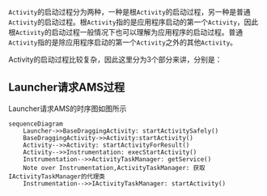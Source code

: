 `Activity`的启动过程分为两种，一种是根`Activity`的启动过程，另一种是普通`Activity`的启动过程。根`Activity`指的是应用程序启动的第一个`Activity`，因此根`Activity`的启动过程一般情况下也可以理解为应用程序的启动过程。普通`Activity`指的是除应用程序启动的第一个`Activity`之外的其他`Activity`。


Activity的启动过程比较复杂，因此这里分为3个部分来讲，分别是：


## **Launcher请求AMS过程**

Launcher请求AMS的时序图如图所示

```mermaid
sequenceDiagram
    Launcher->>BaseDraggingActivity: startActivitySafely()
    BaseDraggingActivity->>Activity:startActivity()
    Activity-->>Activity: startActivityForResult()
    Activity-->>Instrumentation: execStartActivity()
    Instrumentation-->>ActivityTaskManager: getService()
    Note over Instrumentation,ActivityTaskManager: 获取IActivityTaskManager的代理类
    Instrumentation-->>IActivityTaskManager: startActivity()
```



